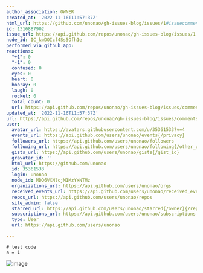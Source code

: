 ```yaml
---
author_association: OWNER
created_at: '2022-11-16T11:57:37Z'
html_url: https://github.com/unonao/gh-issues-blog/issues/1#issuecomment-1316887902
id: 1316887902
issue_url: https://api.github.com/repos/unonao/gh-issues-blog/issues/1
node_id: IC_kwDOIcf4Ss5Ofh1e
performed_via_github_app: 
reactions:
  "+1": 0
  "-1": 0
  confused: 0
  eyes: 0
  heart: 0
  hooray: 0
  laugh: 0
  rocket: 0
  total_count: 0
  url: https://api.github.com/repos/unonao/gh-issues-blog/issues/comments/1316887902/reactions
updated_at: '2022-11-16T11:57:37Z'
url: https://api.github.com/repos/unonao/gh-issues-blog/issues/comments/1316887902
user:
  avatar_url: https://avatars.githubusercontent.com/u/35361533?v=4
  events_url: https://api.github.com/users/unonao/events{/privacy}
  followers_url: https://api.github.com/users/unonao/followers
  following_url: https://api.github.com/users/unonao/following{/other_user}
  gists_url: https://api.github.com/users/unonao/gists{/gist_id}
  gravatar_id: ''
  html_url: https://github.com/unonao
  id: 35361533
  login: unonao
  node_id: MDQ6VXNlcjM1MzYxNTMz
  organizations_url: https://api.github.com/users/unonao/orgs
  received_events_url: https://api.github.com/users/unonao/received_events
  repos_url: https://api.github.com/users/unonao/repos
  site_admin: false
  starred_url: https://api.github.com/users/unonao/starred{/owner}{/repo}
  subscriptions_url: https://api.github.com/users/unonao/subscriptions
  type: User
  url: https://api.github.com/users/unonao

---
```

```
# test code
a = 1
```

![image](https://user-images.githubusercontent.com/35361533/202174746-d0acea27-c651-4f3e-bd89-4e8eb5dc87ca.png)
